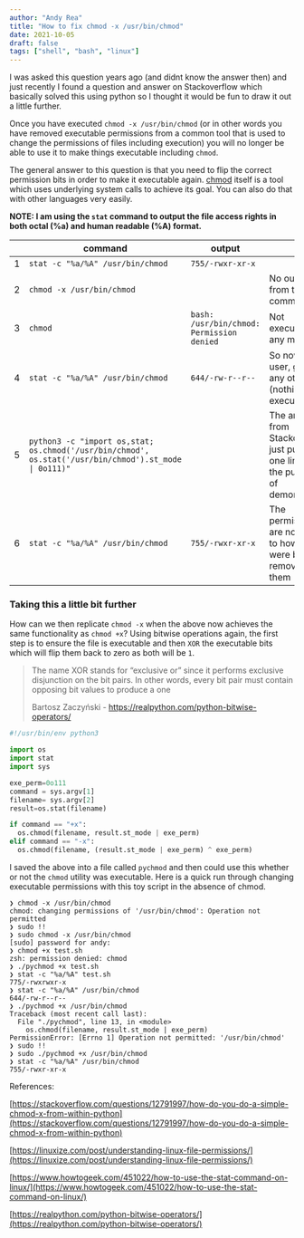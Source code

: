 ```yaml
---
author: "Andy Rea"
title: "How to fix chmod -x /usr/bin/chmod"
date: 2021-10-05
draft: false
tags: ["shell", "bash", "linux"]
---
```


I was asked this question years ago (and didnt know the answer then) and just recently I found a question and answer on Stackoverflow which basically solved this using python so I thought it would be fun to draw it out a little further.

Once you have executed `chmod -x /usr/bin/chmod` (or in other words you have removed executable permissions from a common tool that is used to change the permissions of files including execution) you will no longer be able to use it to make things executable including `chmod`.

The general answer to this question is that you need to flip the correct permission bits in order to make it executable again.  [chmod](https://github.com/coreutils/coreutils/blob/master/src/chmod.c) itself is a tool which uses underlying system calls to achieve its goal.  You can also do that with other languages very easily.

**NOTE: I am using the `stat` command to output the file access rights in both octal (%a) and human readable (%A) format.**

|| command | output| |
|---|---|---|---|
|1| ````stat -c "%a/%A" /usr/bin/chmod ```` | `755/-rwxr-xr-x` | |
|2| ````chmod -x /usr/bin/chmod```` || No output from this command |
|3| `chmod` | `bash: /usr/bin/chmod: Permission denied` | Not executable any more |
|4| ````stat -c "%a/%A" /usr/bin/chmod ```` | `644/-rw-r--r--` | So now the user, group or any others (nothing) can execute this|
|5| ```` python3 -c "import os,stat; os.chmod('/usr/bin/chmod', os.stat('/usr/bin/chmod').st_mode \| 0o111)" ```` | | The answer from Stackoverflow just put into one line for the purposes of demonstration |
|6| ```` stat -c "%a/%A" /usr/bin/chmod ````| `755/-rwxr-xr-x` | The permissions are now back to how they were before removing them |



### Taking this a little bit further

How can we then replicate `chmod -x` when the above now achieves the same functionality as `chmod +x`?  Using bitwise operations again, the first step is to ensure the file is executable and then `XOR` the executable bits which will flip them back to zero as both will be `1`.

> The name XOR stands for “exclusive or” since it performs exclusive disjunction on the bit pairs. In other words, every bit pair must contain opposing bit values to produce a one
> 
> <span>Bartosz Zaczyński - https://realpython.com/python-bitwise-operators/</span>

```python
#!/usr/bin/env python3                                                                                                 

import os
import stat
import sys 

exe_perm=0o111
command = sys.argv[1]
filename= sys.argv[2]
result=os.stat(filename)

if command == "+x":
  os.chmod(filename, result.st_mode | exe_perm)
elif command == "-x":
  os.chmod(filename, (result.st_mode | exe_perm) ^ exe_perm)
```

I saved the above into a file called `pychmod` and then could use this whether or not the `chmod` utility was executable.  Here is a quick run through changing executable permissions with this toy script in the absence of chmod.

```shell
❯ chmod -x /usr/bin/chmod
chmod: changing permissions of '/usr/bin/chmod': Operation not permitted
❯ sudo !!
❯ sudo chmod -x /usr/bin/chmod
[sudo] password for andy: 
❯ chmod +x test.sh
zsh: permission denied: chmod
❯ ./pychmod +x test.sh
❯ stat -c "%a/%A" test.sh
775/-rwxrwxr-x
❯ stat -c "%a/%A" /usr/bin/chmod
644/-rw-r--r--
❯ ./pychmod +x /usr/bin/chmod
Traceback (most recent call last):
  File "./pychmod", line 13, in <module>
    os.chmod(filename, result.st_mode | exe_perm)
PermissionError: [Errno 1] Operation not permitted: '/usr/bin/chmod'
❯ sudo !!
❯ sudo ./pychmod +x /usr/bin/chmod
❯ stat -c "%a/%A" /usr/bin/chmod
755/-rwxr-xr-x
```

References:

[https://stackoverflow.com/questions/12791997/how-do-you-do-a-simple-chmod-x-from-within-python](https://stackoverflow.com/questions/12791997/how-do-you-do-a-simple-chmod-x-from-within-python)

[https://linuxize.com/post/understanding-linux-file-permissions/](https://linuxize.com/post/understanding-linux-file-permissions/)

[https://www.howtogeek.com/451022/how-to-use-the-stat-command-on-linux/](https://www.howtogeek.com/451022/how-to-use-the-stat-command-on-linux/)

[https://realpython.com/python-bitwise-operators/](https://realpython.com/python-bitwise-operators/)
